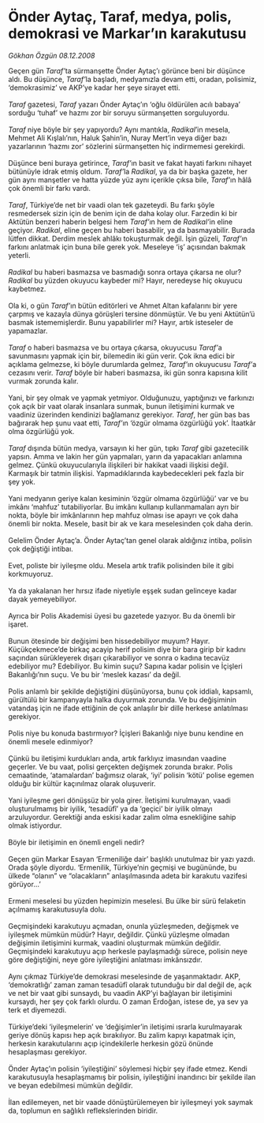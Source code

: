 # Önder Aytaç, Taraf, medya, polis, demokrasi ve Markar’ın karakutusu

*Gökhan Özgün 08.12.2008*

<div class="taraf_structure_2col_1zq">
<div class="margen_n">



 <p>Geçen gün <i>Taraf’</i>ta sürmanşette Önder Aytaç’ı görünce beni bir düşünce aldı. Bu düşünce, <i>Taraf’</i>la başladı, medyamızla devam etti, oradan, polisimiz, ‘demokrasimiz’ ve AKP’ye kadar her şeye sirayet etti. <i><br/><br/>Taraf</i> gazetesi, <i>Taraf</i> yazarı Önder Aytaç’ın ‘oğlu öldürülen acılı babaya’ sorduğu ‘tuhaf’ ve hazmı zor bir soruyu sürmanşetten sorguluyordu.<i> <br/><br/>Taraf</i> niye böyle bir şey yapıyordu? Aynı mantıkla, <i>Radikal</i>’in mesela, Mehmet Ali Kışlalı’nın, Haluk Şahin’in, Nuray Mert’in veya diğer bazı yazarlarının ‘hazmı zor’ sözlerini sürmanşetten hiç indirmemesi gerekirdi. <br/><br/>Düşünce beni buraya getirince, <i>Taraf’</i>ın basit ve fakat hayati farkını nihayet bütünüyle idrak etmiş oldum. <i>Taraf’</i>la <i>Radikal</i>, ya da bir başka gazete, her gün aynı manşetler ve hatta yüzde yüz aynı içerikle çıksa bile, <i>Taraf’</i>ın hâlâ çok önemli bir farkı vardı. <i><br/><br/>Taraf</i>, Türkiye’de net bir vaadi olan tek gazeteydi. Bu farkı şöyle resmedersek sizin için de benim için de daha kolay olur. Farzedin ki bir Aktütün benzeri haberin belgesi hem <i>Taraf’</i>ın hem de <i>Radikal’</i>in eline geçiyor. <i>Radikal</i>, eline geçen bu haberi basabilir, ya da basmayabilir. Burada lütfen dikkat. Derdim meslek ahlâkı tokuşturmak değil. İşin güzeli, <i>Taraf’</i>ın farkını anlatmak için buna bile gerek yok. Meseleye ‘iş’ açısından bakmak yeterli. <i><br/><br/>Radikal</i> bu haberi basmazsa ve basmadığı sonra ortaya çıkarsa ne olur? <i>Radikal</i> bu yüzden okuyucu kaybeder mi? Hayır, neredeyse hiç okuyucu kaybetmez. <br/><br/>Ola ki, o gün <i>Taraf’</i>ın bütün editörleri ve Ahmet Altan kafalarını bir yere çarpmış ve kazayla dünya görüşleri tersine dönmüştür. Ve bu yeni Aktütün’ü basmak istememişlerdir. Bunu yapabilirler mi? Hayır, artık isteseler de yapamazlar. <i><br/><br/>Taraf</i> o haberi basmazsa ve bu ortaya çıkarsa, okuyucusu <i>Taraf’</i>a savunmasını yapmak için bir, bilemedin iki gün verir. Çok ikna edici bir açıklama gelmezse, ki böyle durumlarda gelmez, <i>Taraf’</i>ın okuyucusu <i>Taraf’</i>a cezasını verir. <i>Taraf</i> böyle bir haberi basmazsa, iki gün sonra kapısına kilit vurmak zorunda kalır. <br/><br/>Yani, bir şey olmak ve yapmak yetmiyor. Olduğunuzu, yaptığınızı ve farkınızı çok açık bir vaat olarak insanlara sunmak, bunun iletişimini kurmak ve vaadiniz üzerinden kendinizi bağlamanız gerekiyor. <i>Taraf</i>, her gün bas bas bağırarak hep şunu vaat etti, <i>Taraf’</i>ın ‘özgür olmama özgürlüğü yok’. İtaatkâr olma özgürlüğü yok.<i> <br/><br/>Taraf</i> dışında bütün medya, varsayın ki her gün, tıpkı <i>Taraf</i> gibi gazetecilik yapsın. Amma ve lakin her gün yapmaları, yarın da yapacakları anlamına gelmez. Çünkü okuyucularıyla ilişkileri bir hakikat vaadi ilişkisi değil. Karmaşık bir tatmin ilişkisi. Yapmadıklarında kaybedecekleri pek fazla bir şey yok. <br/><br/>Yani medyanın geriye kalan kesiminin ‘özgür olmama özgürlüğü’ var ve bu imkânı ‘mahfuz’ tutabiliyorlar. Bu imkânı kullanıp kullanmamaları ayrı bir nokta, böyle bir imkânlarının hep mahfuz olması ise apayrı ve çok daha önemli bir nokta. Mesele, basit bir ak ve kara meselesinden çok daha derin. <br/><br/>Gelelim Önder Aytaç’a. Önder Aytaç’tan genel olarak aldığınız intiba, polisin çok değiştiği intibaı. <br/><br/>Evet, poliste bir iyileşme oldu. Mesela artık trafik polisinden bile it gibi korkmuyoruz. <br/><br/>Ya da yakalanan her hırsız ifade niyetiyle eşşek sudan gelinceye kadar dayak yemeyebiliyor. <br/><br/>Ayrıca bir Polis Akademisi üyesi bu gazetede yazıyor. Bu da önemli bir işaret. <br/><br/>Bunun ötesinde bir değişimi ben hissedebiliyor muyum? Hayır. Küçükçekmece’de birkaç acayip herif polisim diye bir bara girip bir kadını saçından sürükleyerek dışarı çıkarabiliyor ve sonra o kadına tecavüz edebiliyor mu? Edebiliyor. Bu kimin suçu? Sapına kadar polisin ve İçişleri Bakanlığı’nın suçu. Ve bu bir ‘meslek kazası’ da değil. <br/><br/>Polis anlamlı bir şekilde değiştiğini düşünüyorsa, bunu çok iddialı, kapsamlı, gürültülü bir kampanyayla halka duyurmak zorunda. Ve bu değişiminin vatandaş için ne ifade ettiğinin de çok anlaşılır bir dille herkese anlatılması gerekiyor. <br/><br/>Polis niye bu konuda bastırmıyor? İçişleri Bakanlığı niye bunu kendine en önemli mesele edinmiyor? <br/><br/>Çünkü bu iletişimi kurdukları anda, artık farklıyız imasından vaadine geçerler. Ve bu vaat, polisi gerçekten değişmek zorunda bırakır. Polis cemaatinde, ‘atamalardan’ bağımsız olarak, ‘iyi’ polisin ‘kötü’ polise egemen olduğu bir kültür kaçınılmaz olarak oluşuverir. <br/><br/>Yani iyileşme geri dönüşsüz bir yola girer. İletişimi kurulmayan, vaadi oluşturulmamış bir iyilik, ‘tesadüfî’ ya da ‘geçici’ bir iyilik olmayı arzuluyordur. Gerektiği anda eskisi kadar zalim olma esnekliğine sahip olmak istiyordur. <br/><br/>Böyle bir iletişimin en önemli engeli nedir? <br/><br/>Geçen gün Markar Esayan ‘Ermeniliğe dair’ başlıklı unutulmaz bir yazı yazdı. Orada şöyle diyordu. ‘Ermenilik, Türkiye’nin geçmişi ve bugününde, bu ülkede “olanın” ve “olacakların” anlaşılmasında adeta bir karakutu vazifesi görüyor...’ <br/><br/>Ermeni meselesi bu yüzden hepimizin meselesi. Bu ülke bir sürü felaketin açılmamış karakutusuyla dolu. <br/><br/>Geçmişindeki karakutuyu açmadan, onunla yüzleşmeden, değişmek ve iyileşmek mümkün müdür? Hayır, değildir. Çünkü yüzleşme olmadan değişimin iletişimini kurmak, vaadini oluşturmak mümkün değildir. Geçmişindeki karakutuyu açıp herkesle paylaşmadığı sürece, polisin neye göre değiştiğini, neye göre iyileştiğini anlatması imkânsızdır. <br/><br/>Aynı çıkmaz Türkiye’de demokrasi meselesinde de yaşanmaktadır. AKP, ‘demokratlığı’ zaman zaman tesadüfî olarak tutunduğu bir dal değil de, açık ve net bir vaat gibi sunsaydı, bu vaadin AKP’yi bağlayan bir iletişimini kursaydı, her şey çok farklı olurdu. O zaman Erdoğan, istese de, ya sev ya terk et diyemezdi. <br/><br/>Türkiye’deki ‘iyileşmelerin’ ve ‘değişimler’in iletişimi ısrarla kurulmayarak geriye dönüş kapısı hep açık bırakılıyor. Bu zalim kapıyı kapatmak için, herkesin karakutularını açıp içindekilerle herkesin gözü önünde hesaplaşması gerekiyor. <br/><br/>Önder Aytaç’ın polisin ‘iyileştiğini’ söylemesi hiçbir şey ifade etmez. Kendi karakutusuyla hesaplaşmamış bir polisin, iyileştiğini inandırıcı bir şekilde ilan ve beyan edebilmesi mümkün değildir. <br/><br/>İlan edilemeyen, net bir vaade dönüştürülemeyen bir iyileşmeyi yok saymak da, toplumun en sağlıklı reflekslerinden biridir.</p>

<br/>


<div id="taraf_not">
</div>

</div>


</div>

